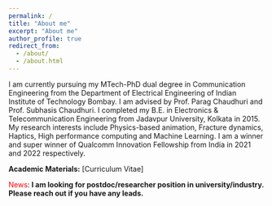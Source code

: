 ```yaml
---
permalink: /
title: "About me"
excerpt: "About me"
author_profile: true
redirect_from: 
  - /about/
  - /about.html
---
```


I am currently pursuing my MTech-PhD dual degree in Communication Engineering from the Department of <a href="https://www.ee.iitb.ac.in/web" style="text-decoration:none">Electrical Engineering</a> 
of <a href="https://www.iitb.ac.in/" style="text-decoration:none">Indian Institute of Technology Bombay</a>. I am advised by 
Prof. <a href="https://www.cse.iitb.ac.in/~paragc/" style="text-decoration:none">Parag Chaudhuri</a> and Prof. <a href="https://www.ee.iitb.ac.in/~sc/" style="text-decoration:none">Subhasis Chaudhuri</a>. 
I completed my B.E. in <a href="http://www.jaduniv.edu.in/view_department.php?deptid=84" style="text-decoration:none">Electronics & Telecommunication Engineering</a> from 
<a href="http://www.jaduniv.edu.in/" style="text-decoration:none">Jadavpur University</a>, Kolkata in 2015. 
My research interests include Physics-based animation, Fracture dynamics, Haptics, High performance computing and Machine Learning.
I am a winner and super winner of <a href="https://www.qualcomm.com/research/university-relations/innovation-fellowship" style="text-decoration:none">Qualcomm Innovation Fellowship</a> from India in 2021 and 2022 respectively.

**Academic Materials:** <a href='../files/Resume_Avirup.pdf' style="text-decoration:none"> [Curriculum Vitae] </a>

<span style="color:red">News</span>: **I am looking for postdoc/researcher position in university/industry. Please reach out if you have any leads.**
